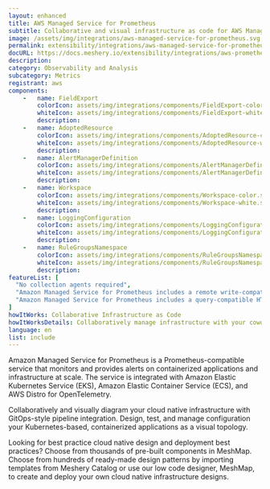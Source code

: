 ```yaml
---
layout: enhanced
title: AWS Managed Service for Prometheus
subtitle: Collaborative and visual infrastructure as code for AWS Managed Service for Prometheus
image: /assets/img/integrations/aws-managed-service-for-prometheus.svg
permalink: extensibility/integrations/aws-managed-service-for-prometheus
docURL: https://docs.meshery.io/extensibility/integrations/aws-prometheusservice-controller
description: 
category: Observability and Analysis
subcategory: Metrics
registrant: aws
components: 
	-	name: FieldExport
		colorIcon: assets/img/integrations/components/FieldExport-color.svg
		whiteIcon: assets/img/integrations/components/FieldExport-white.svg
		description: 
	-	name: AdoptedResource
		colorIcon: assets/img/integrations/components/AdoptedResource-color.svg
		whiteIcon: assets/img/integrations/components/AdoptedResource-white.svg
		description: 
	-	name: AlertManagerDefinition
		colorIcon: assets/img/integrations/components/AlertManagerDefinition-color.svg
		whiteIcon: assets/img/integrations/components/AlertManagerDefinition-white.svg
		description: 
	-	name: Workspace
		colorIcon: assets/img/integrations/components/Workspace-color.svg
		whiteIcon: assets/img/integrations/components/Workspace-white.svg
		description: 
	-	name: LoggingConfiguration
		colorIcon: assets/img/integrations/components/LoggingConfiguration-color.svg
		whiteIcon: assets/img/integrations/components/LoggingConfiguration-white.svg
		description: 
	-	name: RuleGroupsNamespace
		colorIcon: assets/img/integrations/components/RuleGroupsNamespace-color.svg
		whiteIcon: assets/img/integrations/components/RuleGroupsNamespace-white.svg
		description: 
featureList: [
  "No collection agents required",
  "Amazon Managed Service for Prometheus includes a remote write-compatible API that can ingest metrics from OpenTelemetry, Prometheus libraries, and existing Prometheus servers.",
  "Amazon Managed Service for Prometheus includes a query-compatible HTTP API that allows you to query metrics, metric labels, metric metadata, and time series metrics. "
]
howItWorks: Collaborative Infrastructure as Code
howItWorksDetails: Collaboratively manage infrastructure with your coworkers synchronously sharing the same designs.
language: en
list: include
---
```

<p>
Amazon Managed Service for Prometheus is a Prometheus-compatible service that monitors and provides alerts on containerized applications and infrastructure at scale. The service is integrated with Amazon Elastic Kubernetes Service (EKS), Amazon Elastic Container Service (ECS), and AWS Distro for OpenTelemetry.
</p>
<p>
    Collaboratively and visually diagram your cloud native infrastructure with GitOps-style pipeline integration. Design, test, and manage configuration your Kubernetes-based, containerized applications as a visual topology.
</p>
<p>
    Looking for best practice cloud native design and deployment best practices? Choose from thousands of pre-built components in MeshMap. Choose from hundreds of ready-made design patterns by importing templates from Meshery Catalog or use our low code designer, MeshMap, to create and deploy your own cloud native infrastructure designs.
</p>
